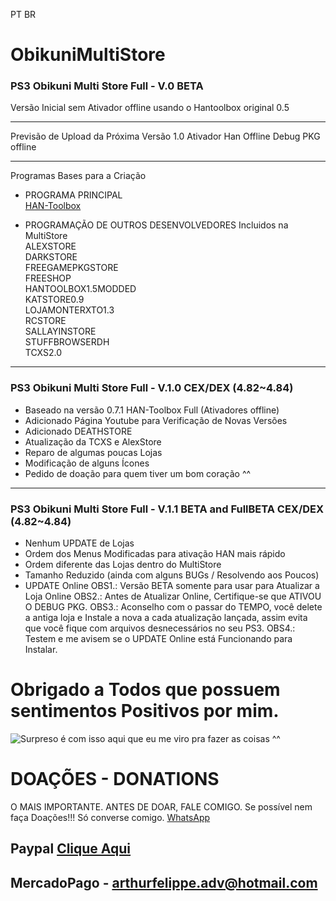 PT BR


# ObikuniMultiStore
### PS3 Obikuni Multi Store Full - V.0 BETA
Versão Inicial sem Ativador offline usando o Hantoolbox original 0.5

----

Previsão de Upload da Próxima Versão 1.0
Ativador Han Offline
Debug PKG offline


----
Programas Bases para a Criação
- PROGRAMA PRINCIPAL  
[HAN-Toolbox](https://github.com/ShaolinAssassin/HAN-Toolbox/releases)  

- PROGRAMAÇÃO DE OUTROS DESENVOLVEDORES Incluidos na MultiStore  
ALEXSTORE  
DARKSTORE  
FREEGAMEPKGSTORE  
FREESHOP  
HANTOOLBOX1.5MODDED  
KATSTORE0.9  
LOJAMONTERXTO1.3  
RCSTORE  
SALLAYINSTORE  
STUFFBROWSERDH  
TCXS2.0  

-----------------------------------

### PS3 Obikuni Multi Store Full - V.1.0 CEX/DEX (4.82~4.84)
* Baseado na versão 0.7.1 HAN-Toolbox Full (Ativadores offline)
* Adicionado Página Youtube para Verificação de Novas Versões
* Adicionado DEATHSTORE
* Atualização da TCXS e AlexStore
* Reparo de algumas poucas Lojas
* Modificação de alguns Ícones
* Pedido de doação para quem tiver um bom coração ^^ 
 

-----------------------------------

### PS3 Obikuni Multi Store Full - V.1.1 BETA and FullBETA CEX/DEX (4.82~4.84)
* Nenhum UPDATE de Lojas
* Ordem dos Menus Modificadas para ativação HAN mais rápido
* Ordem diferente das Lojas dentro do MultiStore
* Tamanho Reduzido (ainda com alguns BUGs / Resolvendo aos Poucos)
* UPDATE Online
OBS1.: Versão BETA somente para usar para Atualizar a Loja Online
OBS2.: Antes de Atualizar Online, Certifique-se que ATIVOU O DEBUG PKG.
OBS3.: Aconselho com o passar do TEMPO, você delete a antiga loja e Instale a nova a cada atualização lançada, assim evita que você fique com arquivos desnecessários no seu PS3.
OBS4.: Testem e me avisem se o UPDATE Online está Funcionando para Instalar.
  
  
   
   
   
# Obrigado a Todos que possuem sentimentos Positivos por mim.
![Surpreso](https://i.pinimg.com/originals/6b/6e/d0/6b6ed0d2aa289ca1fb536d1d6b056d2c.jpg)
é com isso aqui que eu me viro pra fazer as coisas ^^
# DOAÇÕES - DONATIONS
O MAIS IMPORTANTE.
ANTES DE DOAR, FALE COMIGO. Se possível nem faça Doações!!! Só converse comigo.
[WhatsApp](https://api.whatsapp.com/send?phone=5527997931021)
  
## Paypal [Clique Aqui](https://www.paypal.com/cgi-bin/webscr?cmd=_donations&business=arthurfelippe.adv%40hotmail.com&item_name=Help-me+study+%21%21%21+please.&currency_code=BRL&source=url) 
## MercadoPago - arthurfelippe.adv@hotmail.com
